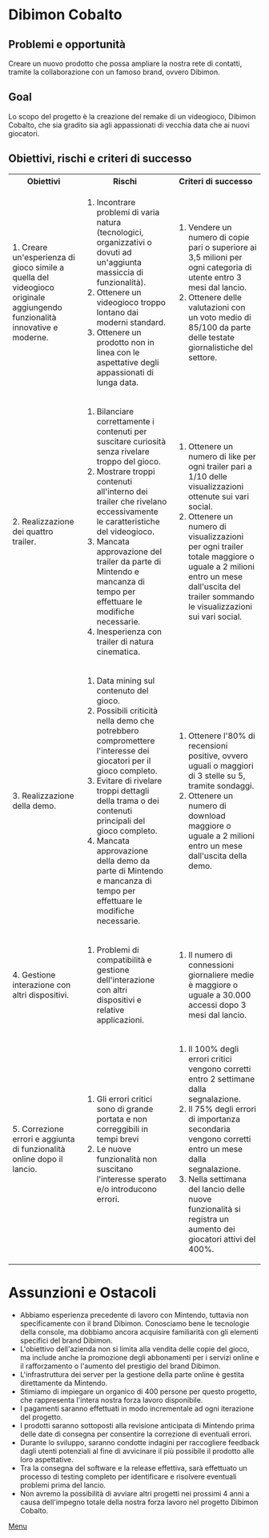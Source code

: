 <!--?-->


# Dibimon Cobalto

## Problemi e opportunità

Creare un nuovo prodotto che possa ampliare la nostra rete di contatti, tramite la collaborazione con un famoso brand, ovvero Dibimon.

## Goal

Lo scopo del progetto è la creazione del remake di un videogioco, Dibimon Cobalto, che sia gradito sia agli appassionati di vecchia data che ai nuovi giocatori.

## Obiettivi, rischi e criteri di successo

<table>
    <tr>
        <th>Obiettivi</th>
        <th>Rischi</th>
        <th>Criteri di successo</th>
    </tr>
    <tr>
        <td>1. Creare un'esperienza di gioco simile a quella del videogioco originale aggiungendo funzionalità innovative e moderne.</td>
        <td>
            <ol>
                <li>Incontrare problemi di varia natura (tecnologici, organizzativi o dovuti ad un'aggiunta massiccia di funzionalità).</li>
                <li>Ottenere un videogioco troppo lontano dai moderni standard.</li>
                <li>Ottenere un prodotto non in linea con le aspettative degli appassionati di lunga data.</li>
            </ol>
        </td>
        <td>
            <ol>
                <li>Vendere un numero di copie pari o superiore ai 3,5 milioni per ogni categoria di utente entro 3 mesi dal lancio.</li>
                <li>Ottenere delle valutazioni con un voto medio di 85/100 da parte delle testate giornalistiche del settore.</li>
            </ol>
        </td>
    </tr>
    <tr>
        <td>2. Realizzazione dei quattro trailer.</td>
        <td>
            <ol>
                <li>Bilanciare correttamente i contenuti per suscitare curiosità senza rivelare troppo del gioco.</li>
                <li>Mostrare troppi contenuti all'interno dei trailer che rivelano eccessivamente le caratteristiche del videogioco.</li>
                <li>Mancata approvazione del trailer da parte di Mintendo e mancanza di tempo per effettuare le modifiche necessarie.</li>
                <li>Inesperienza con trailer di natura cinematica.</li>
            </ol>
        </td>
        <td>
            <ol>
                <li>Ottenere un numero di like per ogni trailer pari a 1/10 delle visualizzazioni ottenute sui vari social.</li>
                <li>Ottenere un numero di visualizzazioni per ogni trailer totale maggiore o uguale a 2 milioni entro un mese dall'uscita del trailer sommando le visualizzazioni sui vari social.</li>
            </ol>
        </td>
    </tr>
    <tr>
        <td>3. Realizzazione della demo.</td>
        <td>
            <ol>
                <li>Data mining sul contenuto del gioco.</li>
                <li>Possibili criticità nella demo che potrebbero compromettere l'interesse dei giocatori per il gioco completo.</li>
                <li>Evitare di rivelare troppi dettagli della trama o dei contenuti principali del gioco completo.</li>
                <li>Mancata approvazione della demo da parte di Mintendo e mancanza di tempo per effettuare le modifiche necessarie.</li>
            </ol>
        </td>
        <td>
            <ol>
                <li>Ottenere l'80% di recensioni positive, ovvero uguali o maggiori di 3 stelle su 5, tramite sondaggi.</li>
                <li>Ottenere un numero di download maggiore o uguale a 2 milioni entro un mese dall'uscita della demo.</li>
            </ol>
        </td>
    </tr>
    <tr>
        <td>4. Gestione interazione con altri dispositivi.</td>
        <td>
            <ol> 
                <li>Problemi di compatibilità e gestione dell'interazione con altri dispositivi e relative applicazioni.
                </li>
            </ol>
        </td>
        <td>
            <ol> 
            <li>Il numero di connessioni giornaliere medie è maggiore o uguale a 30.000 accessi dopo 3 mesi dal lancio.
            </li>
            </ol>
        </td>
    </tr>
    <tr>
        <td>5. Correzione errori e aggiunta di funzionalità online dopo il lancio.</td>
        <td> 
            <ol> 
                <li>Gli errori critici sono di grande portata e non correggibili in tempi brevi </li> 
                <li> Le nuove funzionalità non suscitano l'interesse sperato e/o introducono errori.</li> 
            </ol>
        </td>
        <td> 
            <ol>
                <li>Il 100% degli errori critici vengono corretti entro 2 settimane dalla segnalazione.</li>
                <li>Il 75% degli errori di importanza secondaria vengono corretti entro un mese dalla segnalazione.</li>
                <li> Nella settimana del lancio delle nuove funzionalità si registra un aumento dei giocatori attivi del 400%.</li>
            </ol>
        </td>
    </tr>
</table>

# Assunzioni e Ostacoli

<ul>
    <li>Abbiamo esperienza precedente di lavoro con Mintendo, tuttavia non specificamente con il brand Dibimon. Conosciamo bene le tecnologie della console, ma dobbiamo ancora acquisire familiarità con gli elementi specifici del brand Dibimon.</li>
    <li>L'obiettivo dell'azienda non si limita alla vendita delle copie del gioco, ma include anche la promozione degli abbonamenti per i servizi online e il rafforzamento o l'aumento del prestigio del brand Dibimon.</li>
    <li>L'infrastruttura dei server per la gestione della parte online è gestita direttamente da Mintendo.</li>
    <li>Stimiamo di impiegare un organico di 400 persone per questo progetto, che rappresenta l'intera nostra forza lavoro disponibile.</li>
    <li>I pagamenti saranno effettuati in modo incrementale ad ogni iterazione del progetto.</li>
    <li>I prodotti saranno sottoposti alla revisione anticipata di Mintendo prima delle date di consegna per consentire la correzione di eventuali errori.</li>
    <li>Durante lo sviluppo, saranno condotte indagini per raccogliere feedback dagli utenti potenziali al fine di avvicinare il più possibile il prodotto alle loro aspettative.</li>
    <li>Tra la consegna del software e la release effettiva, sarà effettuato un processo di testing completo per identificare e risolvere eventuali problemi prima del lancio.</li>
    <li>Non avremo la possibilità di avviare altri progetti nei prossimi 4 anni a causa dell'impegno totale della nostra forza lavoro nel progetto Dibimon Cobalto.</li>
</ul>

[Menu](../../index.md)
